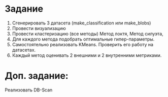 # Задание

1. Сгенерировать 3 датасета (make_classification или make_blobs)
2. Провести визуализацию
3. Провести кластеризацию (все методы) 
Метод локтя, Метод силуэта, 
4. Для каждого метода подобрать оптимальные гипер-параметры.
5. Самостоятельно реализовать KMeans. Проверить его работу на датасетах.
6. Каждый метод оценивать 2 внешними и 2 внутренними метриками.

# Доп. задание:

Реализовать DB-Scan